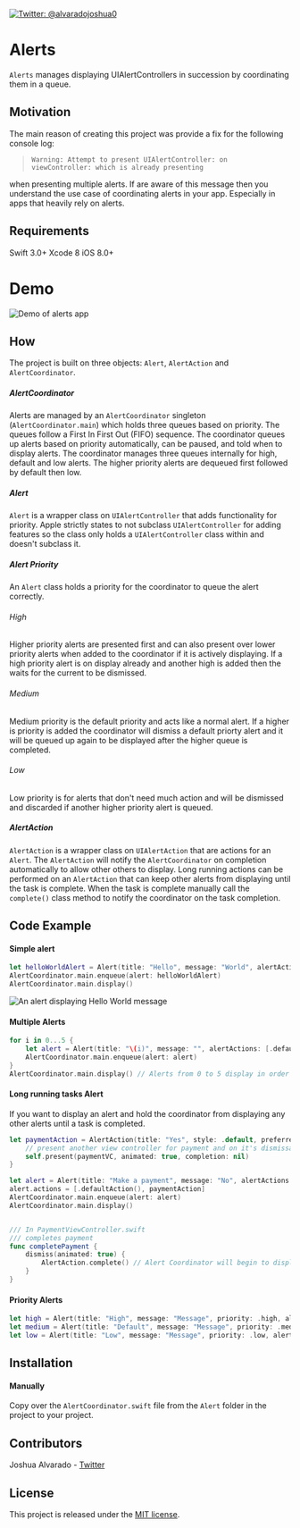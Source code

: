 [![Twitter: @alvaradojoshua0](https://img.shields.io/badge/contact-@alvaradojoshua0-blue.svg?style=flat)](https://twitter.com/alvaradojoshua0)

# Alerts
`Alerts` manages displaying UIAlertControllers in succession by coordinating them in a queue.

## Motivation
The main reason of creating this project was provide a fix for the following console log:

> `Warning: Attempt to present UIAlertController: on viewController: which is already presenting` 

when presenting multiple alerts. If are aware of this message then you understand the use case of coordinating alerts in your app. Especially in apps that heavily rely on alerts. 

## Requirements
Swift 3.0+
Xcode 8
iOS 8.0+

# Demo 
![Demo of alerts app](https://github.com/lostatseajoshua/Alerts/blob/master/public/alerts.gif)
## How
The project is built on three objects: `Alert`, `AlertAction` and `AlertCoordinator`.

##### AlertCoordinator
Alerts are managed by an `AlertCoordinator` singleton (`AlertCoordinator.main`) which holds three queues based on priority. The queues follow a First In First Out (FIFO) sequence. The coordinator queues up alerts based on priority automatically, can be paused, and told when to display alerts. The coordinator manages three queues internally for high, default and low alerts. The higher priority alerts are dequeued first followed by default then low.

##### Alert
`Alert` is a wrapper class on `UIAlertController` that adds functionality for priority. Apple strictly states to not subclass `UIAlertController` for adding features so the class only holds a `UIAlertController` class within and doesn't subclass it.

##### Alert Priority
An `Alert` class holds a priority for the coordinator to queue the alert correctly. 
###### High
Higher priority alerts are presented first and can also present over lower priority alerts when added to the coordinator if it is actively displaying. If a high priority alert is on display already and another high is added then the waits for the current to be dismissed. 
###### Medium
Medium priority is the default priority and acts like a normal alert. If a higher is priority is added the coordinator will dismiss a default priorty alert and it will be queued up again to be displayed after the higher queue is completed. 
###### Low
Low priority is for alerts that don't need much action and will be dismissed and discarded if another higher priority alert is queued. 

##### AlertAction
`AlertAction` is a wrapper class on `UIAlertAction` that are actions for an `Alert`. The `AlertAction` will notify the `AlertCoordinator` on completion automatically to allow other others to display. Long running actions can be performed on an `AlertAction` that can keep other alerts from displaying until the task is complete. When the task is complete manually call the `complete()` class method to notify the coordinator on the task completion.

## Code Example

#### Simple alert
```swift
let helloWorldAlert = Alert(title: "Hello", message: "World", alertActions: [.defaultAction()]) // .defaultAction() creates a default confirmation AlertAction with a title of Okay
AlertCoordinator.main.enqueue(alert: helloWorldAlert)
AlertCoordinator.main.display()
```
![An alert displaying Hello World message](https://github.com/lostatseajoshua/Alerts/blob/master/public/helloWorldAlert.png)

#### Multiple Alerts

```swift
for i in 0...5 {
    let alert = Alert(title: "\(i)", message: "", alertActions: [.defaultAction()])    
    AlertCoordinator.main.enqueue(alert: alert)
}
AlertCoordinator.main.display() // Alerts from 0 to 5 display in order
```

#### Long running tasks Alert
If you want to display an alert and hold the coordinator from displaying any other alerts until a task is completed.
```swift
let paymentAction = AlertAction(title: "Yes", style: .default, preferred: true, completeOnDismiss: false) { alert in
    // present another view controller for payment and on it's dismissal call AlertAction.complete()
    self.present(paymentVC, animated: true, completion: nil)
}

let alert = Alert(title: "Make a payment", message: "No", alertActions: [.defaultAction()])
alert.actions = [.defaultAction(), paymentAction]
AlertCoordinator.main.enqueue(alert: alert)
AlertCoordinator.main.display()


/// In PaymentViewController.swift
/// completes payment
func completePayment {
    dismiss(animated: true) {
        AlertAction.complete() // Alert Coordinator will begin to display any pending alerts in queue
    }
}
```

#### Priority Alerts
```swift
let high = Alert(title: "High", message: "Message", priority: .high, alertActions: nil)
let medium = Alert(title: "Default", message: "Message", priority: .medium, alertActions: nil)
let low = Alert(title: "Low", message: "Message", priority: .low, alertActions: nil)
```

## Installation

#### Manually
Copy over the `AlertCoordinator.swift` file from the `Alert` folder in the project to your project.

## Contributors
Joshua Alvarado - [Twitter](https://www.twitter.com/alvaradojoshua0)

## License
This project is released under the [MIT license](https://github.com/lostatseajoshua/Alerts/blob/master/LICENSE).
